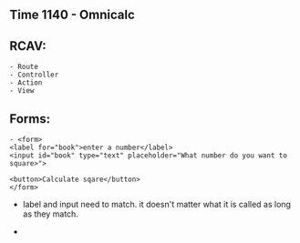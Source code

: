 ## Time 1140 - Omnicalc

## RCAV:
    - Route
    - Controller
    - Action
    - View

## Forms:
    - <form>
    <label for="book">enter a number</label>
    <input id="book" type="text" placeholder="What number do you want to square>">

    <button>Calculate sqare</button>
    </form>

- label and input need to match. it doesn't matter what it is called as long as they match.

- 